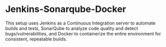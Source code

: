 # Jenkins-Sonarqube-Docker
This setup uses Jenkins as a Continuous Integration server to automate builds and tests, SonarQube to analyze code quality and detect bugs/vulnerabilities, and Docker to containerize the entire environment for consistent, repeatable builds.
